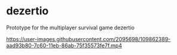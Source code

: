 # dezertio
Prototype for the multiplayer survival game dezertio

https://user-images.githubusercontent.com/2095698/109862389-aad93b80-7c60-11eb-86ab-75f35573fe7f.mp4
